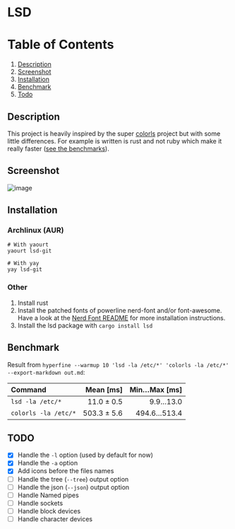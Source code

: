 # LSD

# Table of Contents

1. [Description](#description)
2. [Screenshot](#screenshot)
3. [Installation](#installation)
4. [Benchmark](#benchmark)
4. [Todo](#todo)

## Description

This project is heavily inspired by the super [colorls](https://github.com/athityakumar/colorls)
project but with some little differences. For example is written is rust and not ruby
which make it really faster ([see the benchmarks](#benchmark)).

## Screenshot

![image](https://raw.githubusercontent.com/Peltoche/lsd/assets/screen_lsd.png)

## Installation

### Archlinux (AUR)

```
# With yaourt
yaourt lsd-git

# With yay
yay lsd-git
```

### Other

1. Install rust
2. Install the patched fonts of powerline nerd-font and/or font-awesome. Have a look at the [Nerd Font README](https://github.com/ryanoasis/nerd-fonts/blob/master/readme.md) for more installation instructions.
3. Install the lsd package with `cargo install lsd`

## Benchmark

Result from `hyperfine --warmup 10 'lsd -la /etc/*' 'colorls -la /etc/*' --export-markdown out.md`:

| Command | Mean [ms] | Min…Max [ms] |
|:---|---:|---:|
| `lsd -la /etc/*` | 11.0 ± 0.5 | 9.9…13.0 |
| `colorls -la /etc/*` | 503.3 ± 5.6 | 494.6…513.4 |

## TODO

- [x] Handle the `-l` option (used by default for now)
- [x] Handle the `-a` option
- [x] Add icons before the files names
- [ ] Handle the tree (`--tree`) output option
- [ ] Handle the json (`--json`) output option
- [ ] Handle Named pipes
- [ ] Handle sockets
- [ ] Handle block devices
- [ ] Handle character devices
